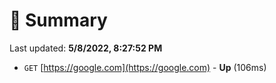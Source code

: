 # 📖 Summary
Last updated: **5/8/2022, 8:27:52 PM**

- `GET` [https://google.com](https://google.com) - **Up** (106ms)

